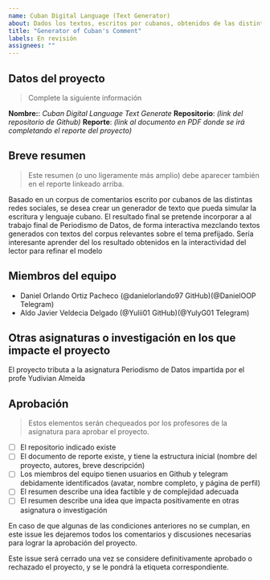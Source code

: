 ```yaml
---
name: Cuban Digital Language (Text Generator)
about: Dados los textos, escritos por cubanos, obtenidos de las distintas redes sociales y un tema en específico, generar comentarios que puedan mezclarse con comentarios del corpus  
title: "Generator of Cuban's Comment"
labels: En revisión
assignees: ""
---
```


## Datos del proyecto

> Complete la siguiente información

**Nombre:**: _Cuban Digital Language Text Generate_
**Repositorio**: _(link del repositorio de Github)_
**Reporte**: _(link al documento en PDF donde se irá completando el reporte del proyecto)_

## Breve resumen

> Este resumen (o uno ligeramente más amplio) debe aparecer también en el reporte linkeado arriba.

Basado en un corpus de comentarios escrito por cubanos de las distintas redes sociales, se desea crear un generador de texto que pueda simular la escritura y lenguaje cubano. El resultado final se pretende incorporar a al trabajo final de Periodismo de Datos, de forma interactiva mezclando textos generados con textos del corpus relevantes sobre el tema prefijado. Sería interesante aprender del los resultado obtenidos en la interactividad del lector para refinar el modelo  

## Miembros del equipo

- Daniel Orlando Ortiz Pacheco (@danielorlando97 GitHub)(@DanielOOP Telegram)
- Aldo Javier Veldecia Delgado (@Yulii01 GitHub)(@YulyG01 Telegram)

## Otras asignaturas o investigación en los que impacte el proyecto

El proyecto tributa a la asignatura Periodismo de Datos impartida por el profe Yudivian Almeida   

## Aprobación

> Estos elementos serán chequeados por los profesores de la asignatura para aprobar el proyecto.

- [ ] El repositorio indicado existe
- [ ] El documento de reporte existe, y tiene la estructura inicial (nombre del proyecto, autores, breve descripción)
- [ ] Los miembros del equipo tienen usuarios en Github y telegram debidamente identificados (avatar, nombre completo, y página de perfil)
- [ ] El resumen describe una idea factible y de complejidad adecuada
- [ ] El resumen describe una idea que impacta positivamente en otras asignatura o investigación

En caso de que algunas de las condiciones anteriores no se cumplan, en este issue les dejaremos todos los comentarios y discusiones necesarias para lograr la aprobación del proyecto.

Este issue será cerrado una vez se considere definitivamente aprobado o rechazado el proyecto, y se le pondrá la etiqueta correspondiente.
